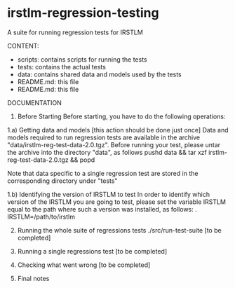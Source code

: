 # irstlm-regression-testing
A suite for running regression tests for IRSTLM

CONTENT:

- scripts: contains scripts for running the tests
- tests: contains the actual tests
- data: contains shared data and models used by the tests
- README.md: this file
- README.md: this file

DOCUMENTATION

1) Before Starting
Before starting, you have to do the following operations: 

1.a) Getting data and models [this action should be done just once]
Data and models required to run regression tests are available in the archive "data/irstlm-reg-test-data-2.0.tgz".
Before running your test, please untar the archive into the directory "data", as follows
  pushd data && tar xzf irstlm-reg-test-data-2.0.tgz && popd

Note that data specific to a single regression test are stored in the corresponding directory under "tests"

1.b) Identifying the version of IRSTLM to test
In order to identify which version of the IRSTLM you are going to test, please set the variable IRSTLM equal to the path where 
such a version was installed, as follows:
  . IRSTLM=/path/to/irstlm

2) Running the whole suite of regressions tests
./src/run-test-suite
[to be completed]

3) Running a single regressions test
[to be completed]

4) Checking what went wrong
[to be completed]

5) Final notes
